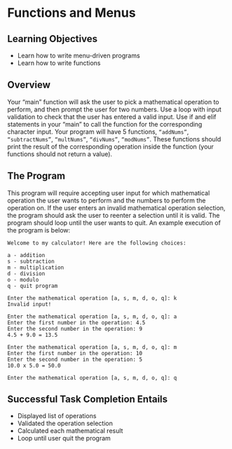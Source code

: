 # Functions and Menus

## Learning Objectives

- Learn how to write menu-driven programs
- Learn how to write functions

## Overview

Your “main” function will ask the user to pick a mathematical operation to perform, and then prompt the
user for two numbers. Use a loop with input validation to check that the user has entered a valid input. Use if
and elif statements in your “main” to call the function for the corresponding character input. Your program
will have 5 functions, `“addNums”`, `“subtractNums”`, `“multNums”`, `“divNums”`, `“modNums”`. These functions
should print the result of the corresponding operation inside the function (your functions should not return a
value).

## The Program

This program will require accepting user input for which mathematical operation the user wants to perform
and the numbers to perform the operation on. If the user enters an invalid mathematical operation selection,
the program should ask the user to reenter a selection until it is valid. The program should loop until the user
wants to quit. An example execution of the program is below:

```
Welcome to my calculator! Here are the following choices:

a - addition
s - subtraction
m - multiplication
d - division
o - modulo
q - quit program

Enter the mathematical operation [a, s, m, d, o, q]: k
Invalid input!

Enter the mathematical operation [a, s, m, d, o, q]: a
Enter the first number in the operation: 4.5
Enter the second number in the operation: 9
4.5 + 9.0 = 13.5

Enter the mathematical operation [a, s, m, d, o, q]: m
Enter the first number in the operation: 10
Enter the second number in the operation: 5
10.0 x 5.0 = 50.0

Enter the mathematical operation [a, s, m, d, o, q]: q
```

## Successful Task Completion Entails

- Displayed list of operations
- Validated the operation selection
- Calculated each mathematical result
- Loop until user quit the program

